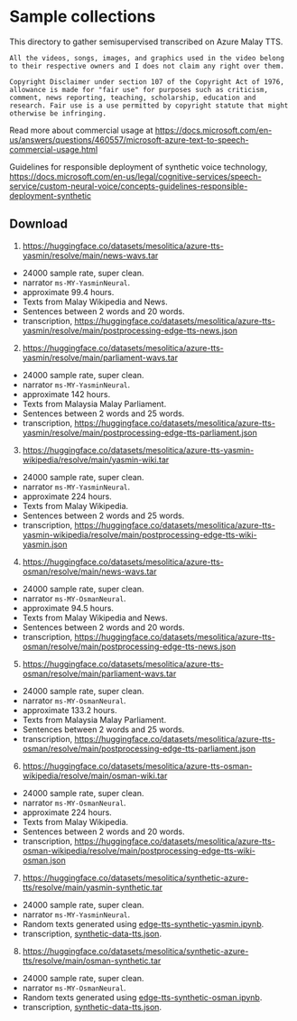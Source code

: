 # Sample collections

This directory to gather semisupervised transcribed on Azure Malay TTS.

```
All the videos, songs, images, and graphics used in the video belong to their respective owners and I does not claim any right over them.

Copyright Disclaimer under section 107 of the Copyright Act of 1976, allowance is made for "fair use" for purposes such as criticism, comment, news reporting, teaching, scholarship, education and research. Fair use is a use permitted by copyright statute that might otherwise be infringing.
```

Read more about commercial usage at https://docs.microsoft.com/en-us/answers/questions/460557/microsoft-azure-text-to-speech-commercial-usage.html

Guidelines for responsible deployment of synthetic voice technology, https://docs.microsoft.com/en-us/legal/cognitive-services/speech-service/custom-neural-voice/concepts-guidelines-responsible-deployment-synthetic

## Download

1. https://huggingface.co/datasets/mesolitica/azure-tts-yasmin/resolve/main/news-wavs.tar

  - 24000 sample rate, super clean.
  - narrator `ms-MY-YasminNeural`.
  - approximate 99.4 hours.
  - Texts from Malay Wikipedia and News.
  - Sentences between 2 words and 20 words.
  - transcription, https://huggingface.co/datasets/mesolitica/azure-tts-yasmin/resolve/main/postprocessing-edge-tts-news.json

2. https://huggingface.co/datasets/mesolitica/azure-tts-yasmin/resolve/main/parliament-wavs.tar

  - 24000 sample rate, super clean.
  - narrator `ms-MY-YasminNeural`.
  - approximate 142 hours.
  - Texts from Malaysia Malay Parliament.
  - Sentences between 2 words and 25 words.
  - transcription, https://huggingface.co/datasets/mesolitica/azure-tts-yasmin/resolve/main/postprocessing-edge-tts-parliament.json

3. https://huggingface.co/datasets/mesolitica/azure-tts-yasmin-wikipedia/resolve/main/yasmin-wiki.tar

  - 24000 sample rate, super clean.
  - narrator `ms-MY-YasminNeural`.
  - approximate 224 hours.
  - Texts from Malay Wikipedia.
  - Sentences between 2 words and 25 words.
  - transcription, https://huggingface.co/datasets/mesolitica/azure-tts-yasmin-wikipedia/resolve/main/postprocessing-edge-tts-wiki-yasmin.json

4. https://huggingface.co/datasets/mesolitica/azure-tts-osman/resolve/main/news-wavs.tar

  - 24000 sample rate, super clean.
  - narrator `ms-MY-OsmanNeural`.
  - approximate 94.5 hours.
  - Texts from Malay Wikipedia and News.
  - Sentences between 2 words and 20 words.
  - transcription, https://huggingface.co/datasets/mesolitica/azure-tts-osman/resolve/main/postprocessing-edge-tts-news.json

5. https://huggingface.co/datasets/mesolitica/azure-tts-osman/resolve/main/parliament-wavs.tar

  - 24000 sample rate, super clean.
  - narrator `ms-MY-OsmanNeural`.
  - approximate 133.2 hours.
  - Texts from Malaysia Malay Parliament.
  - Sentences between 2 words and 25 words.
  - transcription, https://huggingface.co/datasets/mesolitica/azure-tts-osman/resolve/main/postprocessing-edge-tts-parliament.json

6. https://huggingface.co/datasets/mesolitica/azure-tts-osman-wikipedia/resolve/main/osman-wiki.tar

  - 24000 sample rate, super clean.
  - narrator `ms-MY-OsmanNeural`.
  - approximate 224 hours.
  - Texts from Malay Wikipedia.
  - Sentences between 2 words and 20 words.
  - transcription, https://huggingface.co/datasets/mesolitica/azure-tts-osman-wikipedia/resolve/main/postprocessing-edge-tts-wiki-osman.json

7. https://huggingface.co/datasets/mesolitica/synthetic-azure-tts/resolve/main/yasmin-synthetic.tar

  - 24000 sample rate, super clean.
  - narrator `ms-MY-YasminNeural`.
  - Random texts generated using [edge-tts-synthetic-yasmin.ipynb](edge-tts-synthetic-yasmin.ipynb).
  - transcription, [synthetic-data-tts.json](synthetic-data-tts.json).

8. https://huggingface.co/datasets/mesolitica/synthetic-azure-tts/resolve/main/osman-synthetic.tar

  - 24000 sample rate, super clean.
  - narrator `ms-MY-OsmanNeural`.
  - Random texts generated using [edge-tts-synthetic-osman.ipynb](edge-tts-synthetic-osman.ipynb).
  - transcription, [synthetic-data-tts.json](synthetic-data-tts.json).